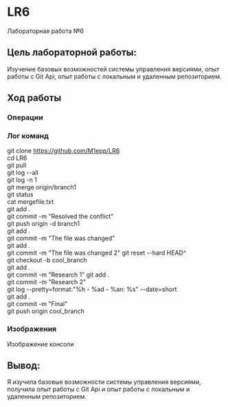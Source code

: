 # LR6
Лабораторная работа №6
## Цель лабораторной работы: 
Изучение базовых возможностей системы управления версиями, опыт работы с Git Api, опыт работы с локальным и удаленным репозиторием.  

## Ход работы

### Операции

### Лог команд 
git clone https://github.com/M1epp/LR6  
cd LR6  
git pull  
git log  --all  
git log -n 1  
git merge origin/branch1  
git status  
cat mergefile.txt  
git add .  
git commit -m "Resolved the conflict"  
git push origin -d branch1  
git add .  
git commit -m "The file was changed"  
git add .  
git commit -m "The file was changed 2" 
git reset --hard HEAD^  
git checkout -b cool_branch  
git add .  
git commit -m "Research 1" 
git add .  
git commit -m "Research 2"  
git log --pretty=format:"%h - %ad - %an: %s" --date=short  
git add .  
git commit -m "Final"  
git push origin cool_branch

### Изображения
Изображение консоли  

## Вывод: 
Я изучила базовые возможности системы управления версиями, получила опыт работы с Git Api и опыт работы с локальным и удаленным репозиторием.  